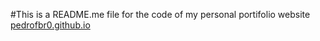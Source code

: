 #This is a README.me file for the code of my personal portifolio website [pedrofbr0.github.io](https://pedrofbr0.github.io) 
